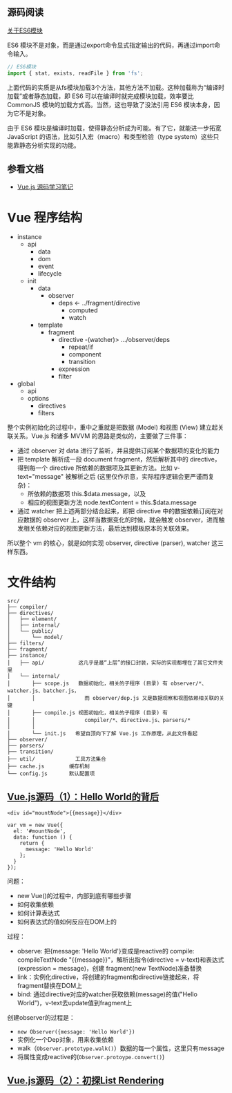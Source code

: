 
## 源码阅读

[关于ES6模块](http://es6.ruanyifeng.com/#docs/module)

ES6 模块不是对象，而是通过export命令显式指定输出的代码，再通过import命令输入。

```javascript
// ES6模块
import { stat, exists, readFile } from 'fs';
```

上面代码的实质是从fs模块加载3个方法，其他方法不加载。这种加载称为“编译时加载”或者静态加载，即 ES6 可以在编译时就完成模块加载，效率要比 CommonJS 模块的加载方式高。当然，这也导致了没法引用 ES6 模块本身，因为它不是对象。

由于 ES6 模块是编译时加载，使得静态分析成为可能。有了它，就能进一步拓宽 JavaScript 的语法，比如引入宏（macro）和类型检验（type system）这些只能靠静态分析实现的功能。


## 参看文档

- [Vue.js 源码学习笔记](http://jiongks.name/blog/vue-code-review/)

# Vue 程序结构

- instance
  - api
    - data
    - dom
    - event
    - lifecycle
  - init
    - data
      - observer
        - deps <- ../fragment/directive
          - computed
          - watch
    - template
      - fragment
        - directive -(watcher)> .../observer/deps
          - repeat/if
          - component
          - transition
        - expression
        - filter
- global
  - api
  - options
    - directives
    - filters


整个实例初始化的过程中，重中之重就是把数据 (Model) 和视图 (View) 建立起关联关系。Vue.js 和诸多 MVVM 的思路是类似的，主要做了三件事：

- 通过 observer 对 data 进行了监听，并且提供订阅某个数据项的变化的能力
- 把 template 解析成一段 document fragment，然后解析其中的 directive，得到每一个 directive 所依赖的数据项及其更新方法。比如 v-text="message" 被解析之后 (这里仅作示意，实际程序逻辑会更严谨而复杂)：
  - 所依赖的数据项 this.$data.message，以及
  - 相应的视图更新方法 node.textContent = this.$data.message
- 通过 watcher 把上述两部分结合起来，即把 directive 中的数据依赖订阅在对应数据的 observer 上，这样当数据变化的时候，就会触发 observer，进而触发相关依赖对应的视图更新方法，最后达到模板原本的关联效果。

所以整个 vm 的核心，就是如何实现 observer, directive (parser), watcher 这三样东西。

# 文件结构

```
src/
├── compiler/
├── directives/
│   ├── element/
│   ├── internal/
│   └── public/
│       └── model/
├── filters/
├── fragment/
├── instance/
│   ├── api/           这几乎是最“上层”的接口封装，实际的实现都埋在了其它文件夹里
│   └── internal/
│       ├── scope.js   数据初始化，相关的子程序 (目录) 有 observer/*、watcher.js、batcher.js，
│       │                而 observer/dep.js 又是数据观察和视图依赖相关联的关键
│       ├── compile.js 视图初始化，相关的子程序 (目录) 有
│       │                compiler/*、directive.js、parsers/*
│       │
│       └── init.js   希望自顶向下了解 Vue.js 工作原理，从此文件看起
├── observer/
├── parsers/
├── transition/
├── util/             工具方法集合
├── cache.js        缓存机制
└── config.js       默认配置项
```


## [Vue.js源码（1）：Hello World的背后](https://segmentfault.com/a/1190000006866881)

```vue
<div id="mountNode">{{message}}</div>

var vm = new Vue({
  el: '#mountNode',
  data: function () {
    return {
      message: 'Hello World'
    };
  }
});
```

问题：

- new Vue()的过程中，内部到底有哪些步骤
- 如何收集依赖
- 如何计算表达式
- 如何表达式的值如何反应在DOM上的

过程：

- observe: 把{message: 'Hello World'}变成是reactive的
compile: compileTextNode "{{message}}"，解析出指令(directive = v-text)和表达式(expression = message)，创建 fragment(new TextNode)准备替换
- link：实例化directive，将创建的fragment和directive链接起来，将fragment替换在DOM上
- bind: 通过directive对应的watcher获取依赖(message)的值("Hello World")，v-text去update值到fragment上

创建observer的过程是：

- `new Observer({message: 'Hello World'})`
- 实例化一个Dep对象，用来收集依赖
- walk（`Observer.prototype.walk()`）数据的每一个属性，这里只有message
- 将属性变成reactive的(`Observer.protoype.convert()`)


## [Vue.js源码（2）：初探List Rendering](https://segmentfault.com/a/1190000006938217)
